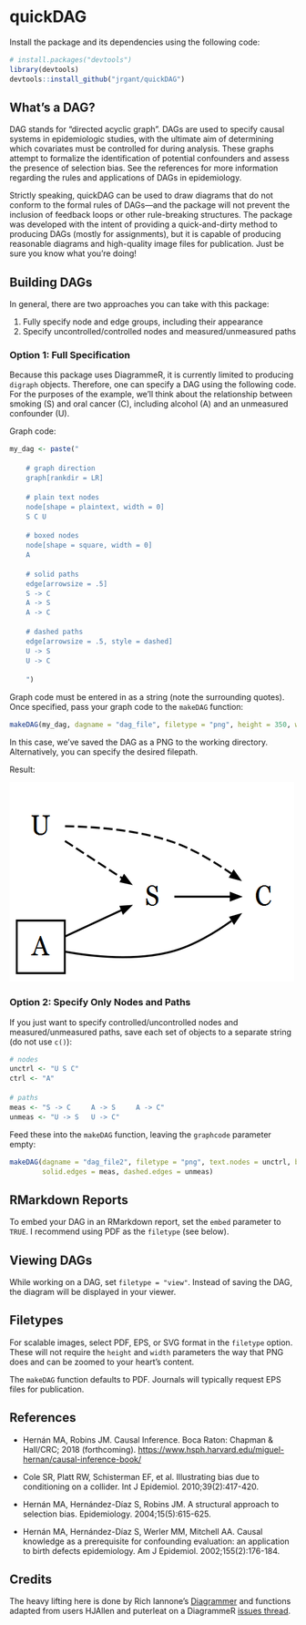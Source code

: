 
<!-- README.md is generated from README.Rmd. Please edit that file -->

# quickDAG

Install the package and its dependencies using the following code:

``` r
# install.packages("devtools")
library(devtools)
devtools::install_github("jrgant/quickDAG")
```

## What’s a DAG?

DAG stands for “directed acyclic graph”. DAGs are used to specify causal
systems in epidemiologic studies, with the ultimate aim of determining
which covariates must be controlled for during analysis. These graphs
attempt to formalize the identification of potential confounders and
assess the presence of selection bias. See the references for more
information regarding the rules and applications of DAGs in
epidemiology.

Strictly speaking, quickDAG can be used to draw diagrams that do not
conform to the formal rules of DAGs—and the package will not prevent the
inclusion of feedback loops or other rule-breaking structures. The
package was developed with the intent of providing a quick-and-dirty
method to producing DAGs (mostly for assignments), but it is capable of
producing reasonable diagrams and high-quality image files for
publication. Just be sure you know what you’re doing\!

## Building DAGs

In general, there are two approaches you can take with this package:

1.  Fully specify node and edge groups, including their appearance
2.  Specify uncontrolled/controlled nodes and measured/unmeasured paths

### Option 1: Full Specification

Because this package uses DiagrammeR, it is currently limited to
producing `digraph` objects. Therefore, one can specify a DAG using the
following code. For the purposes of the example, we’ll think about the
relationship between smoking (S) and oral cancer (C), including alcohol
(A) and an unmeasured confounder (U).

Graph code:

``` r
my_dag <- paste("

    # graph direction
    graph[rankdir = LR]
    
    # plain text nodes
    node[shape = plaintext, width = 0]
    S C U
    
    # boxed nodes
    node[shape = square, width = 0]
    A

    # solid paths 
    edge[arrowsize = .5]
    S -> C
    A -> S
    A -> C

    # dashed paths
    edge[arrowsize = .5, style = dashed]
    U -> S
    U -> C
    
    ")
```

Graph code must be entered in as a string (note the surrounding quotes).
Once specified, pass your graph code to the `makeDAG`
function:

``` r
makeDAG(my_dag, dagname = "dag_file", filetype = "png", height = 350, width = 500)
```

In this case, we’ve saved the DAG as a PNG to the working directory.
Alternatively, you can specify the desired filepath.

Result:

![](readme_images/dag_file.png)<!-- -->

### Option 2: Specify Only Nodes and Paths

If you just want to specify controlled/uncontrolled nodes and
measured/unmeasured paths, save each set of objects to a separate string
(do not use `c()`):

``` r
# nodes
unctrl <- "U S C"
ctrl <- "A"

# paths
meas <- "S -> C     A -> S     A -> C"
unmeas <- "U -> S   U -> C"
```

Feed these into the `makeDAG` function, leaving the `graphcode`
parameter
empty:

``` r
makeDAG(dagname = "dag_file2", filetype = "png", text.nodes = unctrl, box.nodes = ctrl,
        solid.edges = meas, dashed.edges = unmeas)
```

## RMarkdown Reports

To embed your DAG in an RMarkdown report, set the `embed` parameter to
`TRUE`. I recommend using PDF as the `filetype` (see below).

## Viewing DAGs

While working on a DAG, set `filetype = "view"`. Instead of saving the
DAG, the diagram will be displayed in your viewer.

## Filetypes

For scalable images, select PDF, EPS, or SVG format in the `filetype`
option. These will not require the `height` and `width` parameters the
way that PNG does and can be zoomed to your heart’s content.

The `makeDAG` function defaults to PDF. Journals will typically request
EPS files for publication.

## References

  - Hernán MA, Robins JM. Causal Inference. Boca Raton: Chapman &
    Hall/CRC; 2018 (forthcoming).
    <https://www.hsph.harvard.edu/miguel-hernan/causal-inference-book/>

  - Cole SR, Platt RW, Schisterman EF, et al. Illustrating bias due to
    conditioning on a collider. Int J Epidemiol. 2010;39(2):417-420.

  - Hernán MA, Hernández-Díaz S, Robins JM. A structural approach to
    selection bias. Epidemiology. 2004;15(5):615-625.

  - Hernán MA, Hernández-Díaz S, Werler MM, Mitchell AA. Causal
    knowledge as a prerequisite for confounding evaluation: an
    application to birth defects epidemiology. Am J Epidemiol.
    2002;155(2):176-184.

## Credits

The heavy lifting here is done by Rich Iannone’s
[Diagrammer](https://github.com/rich-iannone/DiagrammeR) and functions
adapted from users HJAllen and puterleat on a DiagrammeR [issues
thread](https://github.com/rich-iannone/DiagrammeR/issues/133).
